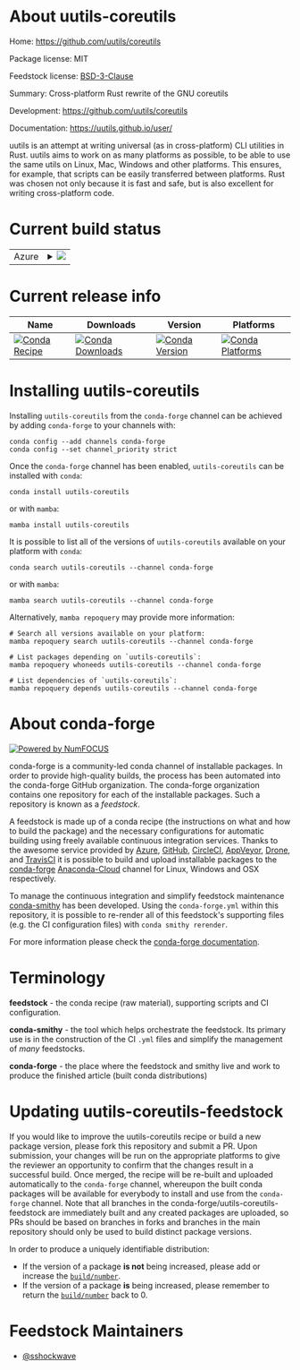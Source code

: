 About uutils-coreutils
======================

Home: https://github.com/uutils/coreutils

Package license: MIT

Feedstock license: [BSD-3-Clause](https://github.com/conda-forge/uutils-coreutils-feedstock/blob/main/LICENSE.txt)

Summary: Cross-platform Rust rewrite of the GNU coreutils

Development: https://github.com/uutils/coreutils

Documentation: https://uutils.github.io/user/

uutils is an attempt at writing universal (as in cross-platform) CLI utilities in Rust.
uutils aims to work on as many platforms as possible,
to be able to use the same utils on Linux, Mac, Windows and other platforms.
This ensures, for example, that scripts can be easily transferred between platforms.
Rust was chosen not only because it is fast and safe,
but is also excellent for writing cross-platform code.


Current build status
====================


<table>
    
  <tr>
    <td>Azure</td>
    <td>
      <details>
        <summary>
          <a href="https://dev.azure.com/conda-forge/feedstock-builds/_build/latest?definitionId=18355&branchName=main">
            <img src="https://dev.azure.com/conda-forge/feedstock-builds/_apis/build/status/uutils-coreutils-feedstock?branchName=main">
          </a>
        </summary>
        <table>
          <thead><tr><th>Variant</th><th>Status</th></tr></thead>
          <tbody><tr>
              <td>linux_64</td>
              <td>
                <a href="https://dev.azure.com/conda-forge/feedstock-builds/_build/latest?definitionId=18355&branchName=main">
                  <img src="https://dev.azure.com/conda-forge/feedstock-builds/_apis/build/status/uutils-coreutils-feedstock?branchName=main&jobName=linux&configuration=linux%20linux_64_" alt="variant">
                </a>
              </td>
            </tr><tr>
              <td>osx_64</td>
              <td>
                <a href="https://dev.azure.com/conda-forge/feedstock-builds/_build/latest?definitionId=18355&branchName=main">
                  <img src="https://dev.azure.com/conda-forge/feedstock-builds/_apis/build/status/uutils-coreutils-feedstock?branchName=main&jobName=osx&configuration=osx%20osx_64_" alt="variant">
                </a>
              </td>
            </tr><tr>
              <td>osx_arm64</td>
              <td>
                <a href="https://dev.azure.com/conda-forge/feedstock-builds/_build/latest?definitionId=18355&branchName=main">
                  <img src="https://dev.azure.com/conda-forge/feedstock-builds/_apis/build/status/uutils-coreutils-feedstock?branchName=main&jobName=osx&configuration=osx%20osx_arm64_" alt="variant">
                </a>
              </td>
            </tr><tr>
              <td>win_64</td>
              <td>
                <a href="https://dev.azure.com/conda-forge/feedstock-builds/_build/latest?definitionId=18355&branchName=main">
                  <img src="https://dev.azure.com/conda-forge/feedstock-builds/_apis/build/status/uutils-coreutils-feedstock?branchName=main&jobName=win&configuration=win%20win_64_" alt="variant">
                </a>
              </td>
            </tr>
          </tbody>
        </table>
      </details>
    </td>
  </tr>
</table>

Current release info
====================

| Name | Downloads | Version | Platforms |
| --- | --- | --- | --- |
| [![Conda Recipe](https://img.shields.io/badge/recipe-uutils--coreutils-green.svg)](https://anaconda.org/conda-forge/uutils-coreutils) | [![Conda Downloads](https://img.shields.io/conda/dn/conda-forge/uutils-coreutils.svg)](https://anaconda.org/conda-forge/uutils-coreutils) | [![Conda Version](https://img.shields.io/conda/vn/conda-forge/uutils-coreutils.svg)](https://anaconda.org/conda-forge/uutils-coreutils) | [![Conda Platforms](https://img.shields.io/conda/pn/conda-forge/uutils-coreutils.svg)](https://anaconda.org/conda-forge/uutils-coreutils) |

Installing uutils-coreutils
===========================

Installing `uutils-coreutils` from the `conda-forge` channel can be achieved by adding `conda-forge` to your channels with:

```
conda config --add channels conda-forge
conda config --set channel_priority strict
```

Once the `conda-forge` channel has been enabled, `uutils-coreutils` can be installed with `conda`:

```
conda install uutils-coreutils
```

or with `mamba`:

```
mamba install uutils-coreutils
```

It is possible to list all of the versions of `uutils-coreutils` available on your platform with `conda`:

```
conda search uutils-coreutils --channel conda-forge
```

or with `mamba`:

```
mamba search uutils-coreutils --channel conda-forge
```

Alternatively, `mamba repoquery` may provide more information:

```
# Search all versions available on your platform:
mamba repoquery search uutils-coreutils --channel conda-forge

# List packages depending on `uutils-coreutils`:
mamba repoquery whoneeds uutils-coreutils --channel conda-forge

# List dependencies of `uutils-coreutils`:
mamba repoquery depends uutils-coreutils --channel conda-forge
```


About conda-forge
=================

[![Powered by
NumFOCUS](https://img.shields.io/badge/powered%20by-NumFOCUS-orange.svg?style=flat&colorA=E1523D&colorB=007D8A)](https://numfocus.org)

conda-forge is a community-led conda channel of installable packages.
In order to provide high-quality builds, the process has been automated into the
conda-forge GitHub organization. The conda-forge organization contains one repository
for each of the installable packages. Such a repository is known as a *feedstock*.

A feedstock is made up of a conda recipe (the instructions on what and how to build
the package) and the necessary configurations for automatic building using freely
available continuous integration services. Thanks to the awesome service provided by
[Azure](https://azure.microsoft.com/en-us/services/devops/), [GitHub](https://github.com/),
[CircleCI](https://circleci.com/), [AppVeyor](https://www.appveyor.com/),
[Drone](https://cloud.drone.io/welcome), and [TravisCI](https://travis-ci.com/)
it is possible to build and upload installable packages to the
[conda-forge](https://anaconda.org/conda-forge) [Anaconda-Cloud](https://anaconda.org/)
channel for Linux, Windows and OSX respectively.

To manage the continuous integration and simplify feedstock maintenance
[conda-smithy](https://github.com/conda-forge/conda-smithy) has been developed.
Using the ``conda-forge.yml`` within this repository, it is possible to re-render all of
this feedstock's supporting files (e.g. the CI configuration files) with ``conda smithy rerender``.

For more information please check the [conda-forge documentation](https://conda-forge.org/docs/).

Terminology
===========

**feedstock** - the conda recipe (raw material), supporting scripts and CI configuration.

**conda-smithy** - the tool which helps orchestrate the feedstock.
                   Its primary use is in the construction of the CI ``.yml`` files
                   and simplify the management of *many* feedstocks.

**conda-forge** - the place where the feedstock and smithy live and work to
                  produce the finished article (built conda distributions)


Updating uutils-coreutils-feedstock
===================================

If you would like to improve the uutils-coreutils recipe or build a new
package version, please fork this repository and submit a PR. Upon submission,
your changes will be run on the appropriate platforms to give the reviewer an
opportunity to confirm that the changes result in a successful build. Once
merged, the recipe will be re-built and uploaded automatically to the
`conda-forge` channel, whereupon the built conda packages will be available for
everybody to install and use from the `conda-forge` channel.
Note that all branches in the conda-forge/uutils-coreutils-feedstock are
immediately built and any created packages are uploaded, so PRs should be based
on branches in forks and branches in the main repository should only be used to
build distinct package versions.

In order to produce a uniquely identifiable distribution:
 * If the version of a package **is not** being increased, please add or increase
   the [``build/number``](https://docs.conda.io/projects/conda-build/en/latest/resources/define-metadata.html#build-number-and-string).
 * If the version of a package **is** being increased, please remember to return
   the [``build/number``](https://docs.conda.io/projects/conda-build/en/latest/resources/define-metadata.html#build-number-and-string)
   back to 0.

Feedstock Maintainers
=====================

* [@sshockwave](https://github.com/sshockwave/)

